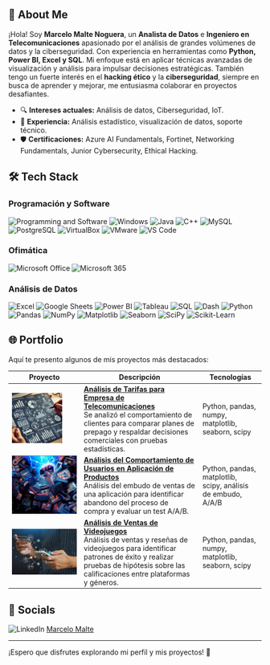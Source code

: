## 💫 About Me
¡Hola! Soy **Marcelo Malte Noguera**, un **Analista de Datos** e **Ingeniero en Telecomunicaciones** apasionado por el análisis de grandes volúmenes de datos y la ciberseguridad. Con experiencia en herramientas como **Python, Power BI, Excel y SQL**.
Mi enfoque está en aplicar técnicas avanzadas de visualización y análisis para impulsar decisiones estratégicas. También tengo un fuerte interés en el **hacking ético** y la **ciberseguridad**, siempre en busca de aprender y mejorar, me entusiasma colaborar en proyectos desafiantes.

- 🔍 **Intereses actuales:** Análisis de datos, Ciberseguridad, IoT.
- 🚀 **Experiencia:** Análisis estadístico, visualización de datos, soporte técnico.
- 🛡️ **Certificaciones:** Azure AI Fundamentals, Fortinet, Networking Fundamentals, Junior Cybersecurity, Ethical Hacking.

## 🛠️ Tech Stack
### Programación y Software
![Programming and Software](https://img.shields.io/badge/Linux-000000?style=flat&logo=linux&logoColor=white) 
![Windows](https://img.shields.io/badge/Windows-0078D4?style=flat&logo=windows&logoColor=white) 
![Java](https://img.shields.io/badge/Java-007396?style=flat&logo=java&logoColor=white) 
![C++](https://img.shields.io/badge/C%2B%2B-00599C?style=flat&logo=c%2B%2B&logoColor=white) 
![MySQL](https://img.shields.io/badge/MySQL-4479A1?style=flat&logo=mysql&logoColor=white) 
![PostgreSQL](https://img.shields.io/badge/PostgreSQL-336791?style=flat&logo=postgresql&logoColor=white) 
![VirtualBox](https://img.shields.io/badge/VirtualBox-183A61?style=flat&logo=virtualbox&logoColor=white) 
![VMware](https://img.shields.io/badge/VMware-607078?style=flat&logo=vmware&logoColor=white) 
![VS Code](https://img.shields.io/badge/VS_Code-007ACC?style=flat&logo=visual-studio-code&logoColor=white) 

### Ofimática
![Microsoft Office](https://img.shields.io/badge/Microsoft_Office-000000?style=flat&logo=microsoft-office&logoColor=white) 
![Microsoft 365](https://img.shields.io/badge/Microsoft_365-0067B8?style=flat&logo=microsoft-office&logoColor=white) 

### Análisis de Datos
![Excel](https://img.shields.io/badge/Excel-217346?style=flat&logo=microsoft-excel&logoColor=white) 
![Google Sheets](https://img.shields.io/badge/Google_Sheets-4285F4?style=flat&logo=google-sheets&logoColor=white) 
![Power BI](https://img.shields.io/badge/Power_BI-F2C811?style=flat&logo=power-bi&logoColor=black) 
![Tableau](https://img.shields.io/badge/Tableau-E97627?style=flat&logo=tableau&logoColor=white) 
![SQL](https://img.shields.io/badge/SQL-003B57?style=flat&logo=sql&logoColor=white) 
![Dash](https://img.shields.io/badge/Dash-000000?style=flat&logo=python&logoColor=white) 
![Python](https://img.shields.io/badge/Python-3776AB?style=flat&logo=python&logoColor=white) 
![Pandas](https://img.shields.io/badge/Pandas-150458?style=flat&logo=pandas&logoColor=white) 
![NumPy](https://img.shields.io/badge/NumPy-013243?style=flat&logo=numpy&logoColor=white) 
![Matplotlib](https://img.shields.io/badge/Matplotlib-115570?style=flat&logo=matplotlib&logoColor=white) 
![Seaborn](https://img.shields.io/badge/Seaborn-1F77B4?style=flat&logo=python&logoColor=white) 
![SciPy](https://img.shields.io/badge/SciPy-8A2C2C?style=flat&logo=scipy&logoColor=white) 
![Scikit-Learn](https://img.shields.io/badge/scikit--learn-F7931E?style=flat&logo=scikit-learn&logoColor=white) 

## 🌐 Portfolio
Aquí te presento algunos de mis proyectos más destacados:

| **Proyecto** | **Descripción** | **Tecnologías** |
| ------------ | ---------------- | --------------- | 
| <img src="https://github.com/Marcelo-Malte/img/blob/main/imgp1.jpeg?raw=true" width="100" height="100" /> | **[Análisis de Tarifas para Empresa de Telecomunicaciones](#)** <br> Se analizó el comportamiento de clientes para comparar planes de prepago y respaldar decisiones comerciales con pruebas estadísticas. | Python, pandas, numpy, matplotlib, seaborn, scipy |
| ![img](https://github.com/Marcelo-Malte/img/blob/main/Screenshot_33.png?raw=true) | **[Análisis del Comportamiento de Usuarios en Aplicación de Productos](#)** <br> Análisis del embudo de ventas de una aplicación para identificar abandono del proceso de compra y evaluar un test A/A/B. | Python, pandas, matplotlib, scipy, análisis de embudo, A/A/B |
| ![img](https://github.com/Marcelo-Malte/img/blob/main/Screenshot_34.png?raw=true) | **[Análisis de Ventas de Videojuegos](#)** <br> Análisis de ventas y reseñas de videojuegos para identificar patrones de éxito y realizar pruebas de hipótesis sobre las calificaciones entre plataformas y géneros. | Python, pandas, numpy, matplotlib, seaborn, scipy |


## 💬 Socials
![LinkedIn](https://img.shields.io/badge/LinkedIn-0A66C2?style=flat&logo=linkedin&logoColor=white) [Marcelo Malte](www.linkedin.com/in/marcelo-malte-299157285)


---

¡Espero que disfrutes explorando mi perfil y mis proyectos! 🚀

